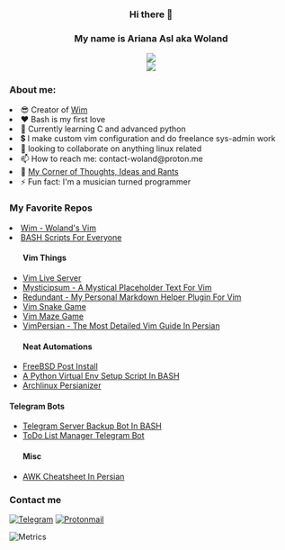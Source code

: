 <div align="center" style="display: inline_block">
  <h3> Hi there 👋 </h3>
  <h3>My name is Ariana Asl aka Woland </h4>
    <img  src="https://github-readme-stats.vercel.app/api?username=wolandark&show_icons=true&theme=tokyonight"/>
</div>

<div align="center">
<img src="https://github-readme-stats.vercel.app/api/top-langs/?username=anuraghazra&layout=donut&theme=tokyonight" />
</div>

<div>
  <h3> About me: </h3>
  <li>😎 Creator of <a href="https://github.com/wolandark/wim">Wim</a></li>
  <li> ❤️ Bash is my first love</li>
  <li> 🌱 Currently learning C and advanced python</li>
  <li> 💲 I make custom vim configuration and do freelance sys-admin work</li>
  <li> 👯 looking to collaborate on anything linux related</li>
  <li> 📫 How to reach me: contact-woland@proton.me</li>
  <li>🔗 <a href="https://wolandark.github.io">My Corner of Thoughts, Ideas and Rants</a></li>
  <li> ⚡ Fun fact: I'm a musician turned programmer</li>
</div>

<div>
<h3>My Favorite Repos</h3>
<li><a href="https://github.com/wolandark/wim">Wim - Woland's Vim</a></li>
<li><a href="https://github.com/wolandark/BASH_Scripts_For_Everyone">BASH Scripts For Everyone</a></li>
<ul>
<h4>Vim Things</h4>
<li><a href="https://github.com/wolandark/vim-live-server">Vim Live Server</a></li>
<li><a href="https://github.com/wolandark/mysticpsum">Mysticipsum - A Mystical Placeholder Text For Vim </a></li>
<li><a href="https://github.com/wolandark/redundant">Redundant - My Personal Markdown Helper Plugin For Vim</a></li>
<li><a href="https://wolandark.github.io/vimsnake/">Vim Snake Game</a></li>
<li><a href="https://wolandark.github.io/VimMaze/">Vim Maze Game</a></li>
<li><a href="https://vimpersian.github.io">VimPersian - The Most Detailed Vim Guide In Persian</a></li>
</ul>
<ul>
<h4>Neat Automations</h4>
<li><a href="https://github.com/wolandark/FreeBSD_Post_Install">FreeBSD Post Install</a></li>
<li><a href="https://github.com/wolandark/PyEnv">A Python Virtual Env Setup Script In BASH</a></li>
<li><a href="https://github.com/wolandark/Arch-Persianizer">Archlinux Persianizer</a></li>
</ul>
<h4>Telegram Bots</h4>
<ul><li><a href="https://github.com/wolandark/TSBB">Telegram Server Backup Bot In BASH</a></li>
<li><a href="https://github.com/wolandark/Dew-It">ToDo List Manager Telegram Bot</a></li>
</ul>
<ul>
<h4>Misc</h4>
<li><a href="https://wolandark.github.io/awk-cheatsheet-farsi/">AWK Cheatsheet In Persian</a></li>  
</ul>
</div>

### Contact me
[![Telegram](https://img.shields.io/badge/Telegram-2CA5E0?style=for-the-badge&logo=telegram&logoColor=white)](https://t.me/wolandarkside)
[![Protonmail](https://img.shields.io/badge/ProtonMail-8B89CC?style=for-the-badge&logo=protonmail&logoColor=white)](mailto:contact-woland@proton.me)

![Metrics](https://metrics.lecoq.io/wolandark)
